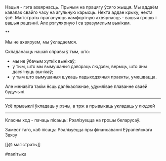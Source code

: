 Нацыя - гэта ахвярнасць. Прычым на працягу ўсяго жыцця. Мы аддаём кавалак свайго часу на агульную карысць. Нехта аддае крыху, нехта ўсё.
Магістраты прапануюць камфортную ахвярнасць - вашыя грошы і вашыя рашэнні. Але рэгулярную і са зразумелым вынікам.

**

Мы не ахвяруем, мы ўкладаемся.

Складанасць нашай справы ў тым, што:
- мы не ўбачым хуткіх вынікаў;
- у тым, што мы вымушаныя давяраць людзям, верыць, што яны дасягнуць вынікаў;
- у тым што вымушаныя шукаць падыходзячыя праекты, умешвацца.

Але менавіта такім ёсць далёкасяжнае, удумлівае плаванне сваёй будучыні.

***

Усё прывыклі ўкладаць у рэчы, а трж а прывыкаць укладаць у людзей

***

Класны ход - пачаць пісаьць: Рэалізуецца на грошы беларусаў.

Замест таго, каб пісаць: Рэалізуецца пры фінансаванні Еўрапейскага Звязу

[[@ магістраты]]

#палітыка